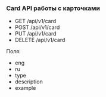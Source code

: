 ### Card API работы с карточками

* GET /api/v1/card
* POST /api/v1/card
* PUT /api/v1/card
* DELETE /api/v1/card

Поля:
* eng
* ru
* type
* description
* example